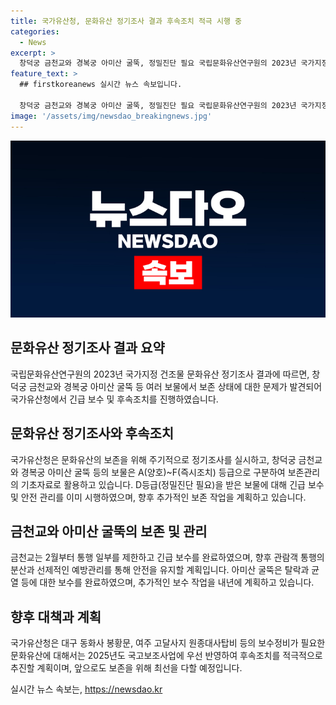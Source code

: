 ```yaml
---
title: 국가유산청, 문화유산 정기조사 결과 후속조치 적극 시행 중
categories:
  - News
excerpt: >
  창덕궁 금천교와 경복궁 아미산 굴뚝, 정밀진단 필요 국립문화유산연구원의 2023년 국가지정 건조물 문화유산 정기조사 결과에 따르면, 창덕궁 금천교와 경복궁 아미산 굴뚝 등에서 보존을 위해 통행 일부 제한이 필요하며, 정밀 진단이 필요한 상황으로 분류됨. 국가유산청은 조사 결과를 반영하여 이미 긴급 보수 등 후속조치를 시행하였으며, 앞으로도 보존을 위해 적극적인 조치를 취할 계획이다.
feature_text: >
  ## firstkoreanews 실시간 뉴스 속보입니다.

  창덕궁 금천교와 경복궁 아미산 굴뚝, 정밀진단 필요 국립문화유산연구원의 2023년 국가지정 건조물 문화유산 정기조사 결과에 따르면, 창덕궁 금천교와 경복궁 아미산 굴뚝 등에서 보존을 위해 통행 일부 제한이 필요하며, 정밀 진단이 필요한 상황으로 분류됨. 국가유산청은 조사 결과를 반영하여 이미 긴급 보수 등 후속조치를 시행하였으며, 앞으로도 보존을 위해 적극적인 조치를 취할 계획이다.
image: '/assets/img/newsdao_breakingnews.jpg'
---
```


<p><img src="/assets/img/newsdao_breakingnews.jpg" alt="firstkoreanews 속보" /></p>

<h2 data-ke-size="size26">문화유산 정기조사 결과 요약</h2>

<p data-ke-size="size16">국립문화유산연구원의 2023년 국가지정 건조물 문화유산 정기조사 결과에 따르면, 창덕궁 금천교와 경복궁 아미산 굴뚝 등 여러 보물에서 보존 상태에 대한 문제가 발견되어 국가유산청에서 긴급 보수 및 후속조치를 진행하였습니다.</p>

<h2 data-ke-size="size26">문화유산 정기조사와 후속조치</h2>

<p data-ke-size="size16">국가유산청은 문화유산의 보존을 위해 주기적으로 정기조사를 실시하고, 창덕궁 금천교와 경복궁 아미산 굴뚝 등의 보물은 A(양호)~F(즉시조치) 등급으로 구분하여 보존관리의 기초자료로 활용하고 있습니다. D등급(정밀진단 필요)을 받은 보물에 대해 긴급 보수 및 안전 관리를 이미 시행하였으며, 향후 추가적인 보존 작업을 계획하고 있습니다.</p>

<h2 data-ke-size="size26">금천교와 아미산 굴뚝의 보존 및 관리</h2>

<p data-ke-size="size16">금천교는 2월부터 통행 일부를 제한하고 긴급 보수를 완료하였으며, 향후 관람객 통행의 분산과 선제적인 예방관리를 통해 안전을 유지할 계획입니다. 아미산 굴뚝은 탈락과 균열 등에 대한 보수를 완료하였으며, 추가적인 보수 작업을 내년에 계획하고 있습니다.</p>

<h2 data-ke-size="size26">향후 대책과 계획</h2>

<p data-ke-size="size16">국가유산청은 대구 동화사 봉황문, 여주 고달사지 원종대사탑비 등의 보수정비가 필요한 문화유산에 대해서는 2025년도 국고보조사업에 우선 반영하여 후속조치를 적극적으로 추진할 계획이며, 앞으로도 보존을 위해 최선을 다할 예정입니다.</p>
실시간 뉴스 속보는, <a href="https://newsdao.kr" rel="dofollow">https://newsdao.kr</a>


